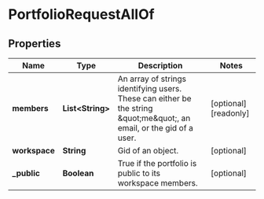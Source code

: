 

# PortfolioRequestAllOf


## Properties

| Name | Type | Description | Notes |
|------------ | ------------- | ------------- | -------------|
|**members** | **List&lt;String&gt;** | An array of strings identifying users. These can either be the string \&quot;me\&quot;, an email, or the gid of a user. |  [optional] [readonly] |
|**workspace** | **String** | Gid of an object. |  [optional] |
|**_public** | **Boolean** | True if the portfolio is public to its workspace members. |  [optional] |



